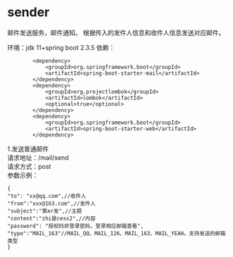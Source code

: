 # sender
邮件发送服务，邮件通知。
根据传入的发件人信息和收件人信息发送对应邮件。

环境：jdk 11+spring boot 2.3.5 
依赖：
```
        <dependency>
            <groupId>org.springframework.boot</groupId>
            <artifactId>spring-boot-starter-mail</artifactId>
        </dependency>
        <dependency>
            <groupId>org.projectlombok</groupId>
            <artifactId>lombok</artifactId>
            <optional>true</optional>
        </dependency>
        <dependency>
            <groupId>org.springframework.boot</groupId>
            <artifactId>spring-boot-starter-web</artifactId>
        </dependency>
```
1.发送普通邮件<br />
  请求地址：/mail/send  <br />
  请求方式：post  <br />
  参数示例：
  ```
  {
  "to": "xx@qq.com",//收件人
  "from":"xxx@163.com",//发件人
  "subject":"第er发",//主题
  "content":"zhi是cess2",//内容
  "password": "授权码非登录密码，登录相应邮箱查看",
  "type":"MAIL_163"//MAIL_QQ、MAIL_126、MAIL_163、MAIL_YEAH。支持发送的邮箱类型
  }
  ```






